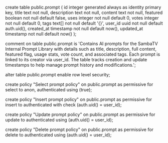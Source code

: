 create table public.prompt (
  id integer generated always as identity primary key,
  title text not null,
  description text not null,
  content text not null,
  featured boolean not null default false,
  uses integer not null default 0,
  votes integer not null default 0,
  tags text[] not null default '{}',
  user_id uuid not null default auth.uid(),
  created_at timestamp not null default now(),
  updated_at timestamp not null default now()
);

comment on table public.prompt is 'Contains AI prompts for the SambaTV Internal Prompt Library with details such as title, description, full content, featured flag, usage stats, vote count, and associated tags. Each prompt is linked to its creator via user_id. The table tracks creation and update timestamps to help manage prompt history and modifications.';

alter table public.prompt enable row level security;

create policy "Select prompt policy" on public.prompt
  as permissive for select
  to anon, authenticated
  using (true);

create policy "Insert prompt policy" on public.prompt
  as permissive for insert
  to authenticated
  with check (auth.uid() = user_id);

create policy "Update prompt policy" on public.prompt
  as permissive for update
  to authenticated
  using (auth.uid() = user_id);

create policy "Delete prompt policy" on public.prompt
  as permissive for delete
  to authenticated
  using (auth.uid() = user_id);